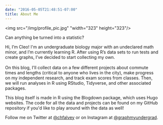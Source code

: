 ```yaml
---
date: "2016-05-05T21:48:51-07:00"
title: About Me
---
```


<!-- wp:image {"id":35,"align":"right","width":323,"height":323} -->
<img src="/img/profile_pic.jpg" "width="323" height="323"/><figcaption></figcaption></figure></div>
<!-- /wp:image -->

<!-- wp:paragraph -->
<p> Can anything be turned into a statistic?</p>
<!-- /wp:paragraph -->

<!-- wp:paragraph -->
<p>Hi, I’m Cleo! I'm an undergraduate biology major with an undeclared math minor, and I’m currently learning R. After using R’s data sets to run tests and create graphs, I’ve decided to start collecting my own. <br><br>On this blog, I'll collect data on a few different projects about commute times and lengths (critical to anyone who lives in the city), make progress on my independent research, and track exam scores from classes. Then, we will run analyses in R using RStudio, Tidyverse, and other associated packages.</p>

<p> This blog itself is made in R using the Blogdown package, which uses Hugo websites. The code for all the data and projects can be found on my GitHub repository if you'd like to play around with the data as well! </p>
<!-- /wp:paragraph -->
<p>Follow me on Twitter at <a href="https://twitter.com/chfalvey">@chfalvey</a> or on Instagram at <a href="https://www.instagram.com/graphmyundergrad/">@graphmyundergrad</a>.